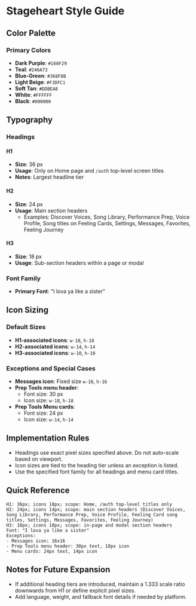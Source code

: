 # Stageheart Style Guide

## Color Palette

### Primary Colors
- **Dark Purple**: `#160F29`
- **Teal**: `#246A73`
- **Blue-Green**: `#368F8B`
- **Light Beige**: `#F3DFC1`
- **Soft Tan**: `#DDBEA8`
- **White**: `#FFFFFF`
- **Black**: `#000000`

## Typography

### Headings

#### H1
- **Size**: 36 px
- **Usage**: Only on Home page and `/auth` top-level screen titles
- **Notes**: Largest headline tier

#### H2
- **Size**: 24 px
- **Usage**: Main section headers
  - Examples: Discover Voices, Song Library, Performance Prep, Voice Profile, Song titles on Feeling Cards, Settings, Messages, Favorites, Feeling Journey

#### H3
- **Size**: 18 px
- **Usage**: Sub-section headers within a page or modal

### Font Family
- **Primary Font**: "I lova ya like a sister"

## Icon Sizing

### Default Sizes
- **H1-associated icons**: `w-18`, `h-18`
- **H2-associated icons**: `w-14`, `h-14`
- **H3-associated icons**: `w-10`, `h-10`

### Exceptions and Special Cases
- **Messages icon**: Fixed size `w-16`, `h-16`
- **Prep Tools menu header**:
  - Font size: 30 px
  - Icon size: `w-18`, `h-18`
- **Prep Tools Menu cards**:
  - Font size: 24 px
  - Icon size: `w-14`, `h-14`

## Implementation Rules

- Headings use exact pixel sizes specified above. Do not auto-scale based on viewport.
- Icon sizes are tied to the heading tier unless an exception is listed.
- Use the specified font family for all headings and menu card titles.

## Quick Reference

```
H1: 36px; icons 18px; scope: Home, /auth top-level titles only
H2: 24px; icons 14px; scope: main section headers (Discover Voices, Song Library, Performance Prep, Voice Profile, Feeling Card song titles, Settings, Messages, Favorites, Feeling Journey)
H3: 18px; icons 10px; scope: in-page and modal section headers
Font: "I lova ya like a sister"
Exceptions:
- Messages icon: 16x16
- Prep Tools menu header: 30px text, 18px icon
- Menu cards: 24px text, 14px icon
```

## Notes for Future Expansion

- If additional heading tiers are introduced, maintain a 1.333 scale ratio downwards from H1 or define explicit pixel sizes.
- Add language, weight, and fallback font details if needed by platform.